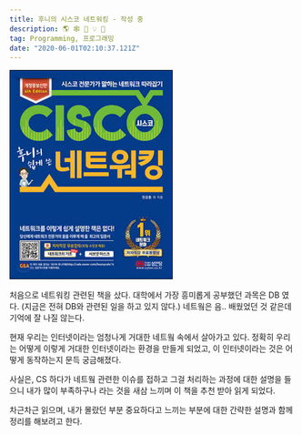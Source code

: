 ```yaml
---
title: 후니의 시스코 네트워킹 - 작성 중
description: 🌎 🕸 📕 💡 🤔
tag: Programming, 프로그래밍
date: "2020-06-01T02:10:37.121Z"
---
```


![page](./../../assets/cisco-network.jpeg "Logo Title Text 1")

처음으로 네트워킹 관련된 책을 샀다. 대학에서 가장 흥미롭게 공부했던 과목은 DB 였다. (지금은 전혀 DB와 관련된 일을 하고 있지 않다.) 네트웤은 음.. 배웠었던 것 같은데 기억에 잘 나질 않는다.

현재 우리는 인터넷이라는 엄청나게 거대한 네트웤 속에서 살아가고 있다. 정확히 우리는 어떻게 이렇게 거대한 인터넷이라는 환경을 만들게 되었고, 이 인터넷이라는 것은 어떻게 동작하는지 문득 궁금해졌다.

사실은, CS 하다가 네트웤 관련한 이슈를 접하고 그걸 처리하는 과정에 대한 설명을 들으니 내가 많이 부족하구나 라는 것을 새삼 느끼며 이 책을 추천 받아 읽게 되었다.

차근차근 읽으며, 내가 몰랐던 부분 중요하다고 느끼는 부분에 대한 간략한 설명과 함께 정리를 해보려고 한다.
